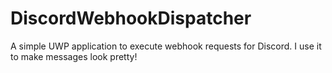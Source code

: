 # DiscordWebhookDispatcher
A simple UWP application to execute webhook requests for Discord. I use it to make messages look pretty!
